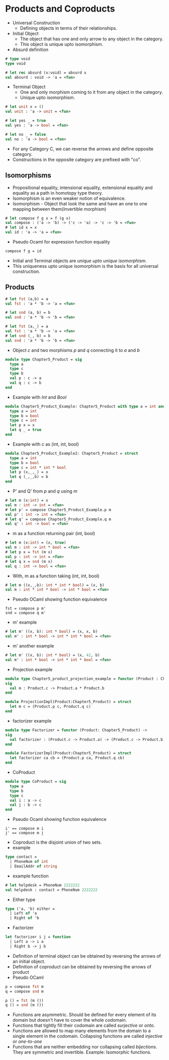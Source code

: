 # Products and Coproducts
* Universal Construction
  - Defining objects in terms of their relationships.
* Initial Object
  - The object that has one and only arrow to any object in the category.
  - This object is unique upto isomorphism.
* Absurd definition
```ocaml
# type void
type void
```
```ocaml
# let rec absurd (x:void) = absurd x
val absurd : void -> 'a = <fun>
```
* Terminal Object
  - One and only morphism coming to it from any object in the category.
  - Unique upto isomorphism.
```ocaml
# let unit x = ()
val unit : 'a -> unit = <fun>
```
```ocaml
# let yes _ = true
val yes : 'a -> bool = <fun>
```
```ocaml
# let no _ = false
val no : 'a -> bool = <fun>
```
* For any Category C, we can reverse the arrows and define opposite category.
* Constructions in the opposite category are prefixed with "co".
## Isomorphisms
* Propositional equality, intensional equality, extensional equality and equality as a path in homotopy type theory.
* Isomorphism is an even weaker notion of equivalence.
* Isomorphism - Object that look the same and have an one to one mapping between them(Invertible morphism)
```ocaml
# let compose f g x = f (g x)
val compose : ('a -> 'b) -> ('c -> 'a) -> 'c -> 'b = <fun>
# let id x = x
val id : 'a -> 'a = <fun>
```
* Pseudo Ocaml for expression function equality
```OCaml
compose f g = id
```
* Initial and Terminal objects are *unique upto unique isomorphism*.
* This uniqueness upto unique isomorphism is the basis for all universal construction.
## Products
```ocaml
# let fst (a,b) = a
val fst : 'a * 'b -> 'a = <fun>
```
```ocaml
# let snd (a, b) = b
val snd : 'a * 'b -> 'b = <fun>
```
```ocaml
# let fst (a,_) = a
val fst : 'a * 'b -> 'a = <fun>
# let snd (_, b) = b
val snd : 'a * 'b -> 'b = <fun>
```
* Object *c* and two morphisms *p* and *q* connecting it to *a* and *b*
```ocaml
module type Chapter5_Product = sig
  type a
  type c
  type b
  val p : c -> a
  val q : c -> b
end
```
* Example with *Int* and *Bool*
```ocaml
module Chapter5_Product_Example: Chapter5_Product with type a = int and type b = bool and type c = int = struct
  type a = int
  type b = bool
  type c = int
  let p x = x
  let q _ = true
end
```
* Example with *c* as (int, int, bool)
```ocaml
module Chapter5_Product_Example2: Chapter5_Product = struct
  type a = int
  type b = bool
  type c = int * int * bool
  let p (x,_,_) = x
  let q (_,_,b) = b
end
```
* P' and Q' from *p* and *q* using *m*
```ocaml
# let m (x:int) = x
val m : int -> int = <fun>
# let p' = compose Chapter5_Product_Example.p m
val p' : int -> int = <fun>
# let q' = compose Chapter5_Product_Example.q m
val q' : int -> bool = <fun>
```
* m as a function returning pair (int, bool)
```ocaml
# let m (x:int) = (x, true)
val m : int -> int * bool = <fun>
# let p x = fst (m x)
val p : int -> int = <fun>
# let q x = snd (m x)
val q : int -> bool = <fun>
```
* With, m as a function taking (int, int, bool)
```ocaml
# let m ((x,_,b): int * int * bool) = (x, b)
val m : int * int * bool -> int * bool = <fun>
```
* Pseudo OCaml showing function equivalence
```
fst = compose p m'
snd = compose q m'
```
* m' example
```ocaml
# let m' ((x, b): int * bool) = (x, x, b)
val m' : int * bool -> int * int * bool = <fun>
```
* m' another example
```ocaml
# let m' ((x, b): int * bool) = (x, 42, b)
val m' : int * bool -> int * int * bool = <fun>
```
* Projection example
```ocaml
module type Chapter5_product_projection_example = functor (Product : Chapter5_Product) ->
sig
  val m : Product.c -> Product.a * Product.b
end
```
```ocaml
module ProjectionImpl(Product:Chapter5_Product) = struct
  let m c = (Product.p c, Product.q c)
end
```
* factorizer example
```ocaml
module type Factorizer = functor (Product: Chapter5_Product) ->
sig
  val factorizer : (Product.c -> Product.a) -> (Product.c -> Product.b) -> (Product.c -> Product.a * Product.b)
end
```
```ocaml
module FactorizerImpl(Product:Chapter5_Product) = struct
  let factorizer ca cb = (Product.p ca, Product.q cb)
end
```
* CoProduct
```ocaml
module type CoProduct = sig
  type a
  type b
  type c
  val i : a -> c
  val j : b -> c
end
```
* Pseudo Ocaml showing function equivalence
```
i' == compose m i
j' == compose m j
```
* Coproduct is the disjoint union of two sets.
* example
```ocaml
type contact = 
  | PhoneNum of int
  | EmailAddr of string
```
* example function
```ocaml
# let helpdesk = PhoneNum 2222222
val helpdesk : contact = PhoneNum 2222222
```
* Either type
```ocaml
type ('a, 'b) either =
  | Left of 'a
  | Right of 'b
```
* Factorizer
```ocaml
let factorizer i j = function
  | Left a -> i a
  | Right b -> j b
```
* Definition of terminal object can be obtained by reversing the arrows of an initial object.
* Definition of coproduct can be obtained by reversing the arrows of product
* Pseudo OCaml
```OCaml
p = compose fst m
q = compose snd m
```
```OCaml
p () = fst (m ())
q () = snd (m ())
```
* Functions are asymmetric. Should be defined for every element of its domain but doesn't have to cover the whole codomain.
* Functions that tightly fill their codomain are called *surjective* or *onto*.
* Functions are allowed to map many elements from the domain to a single element in the codomain. Collapsing functions are called *injective* or *one-to-one*
* Functions that are neither embedding nor collapsing called *bijections*. They are symmetric and invertible. Example: Isomorphic functions.

